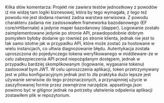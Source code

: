 Kilka słów komentarza:
Projekt nie zawiera testów jednostkowy z powodów iż nie widzę tam logiki biznesowej, która by tego wymagała, z tego też powodu nie jest dodana również żadna warstwa serwisowa.
Z powodu charakteru zadania nie zastosowałem frameworka bazodanowego (EF core/nHibernate) a jedynie maper bazodanowy (dapper).
Logowanie zostało zaimplementowane jedynie po stronie API, prawdopodobnie dobrym pomysłem byłoby dodanie go również po stronie klienta, jednak nie jest to tak samo istotne jak w przypadku API, które może zostać za hostowane w wielu instancjach, co ułtwia diagnozowanie błędu.
Autentykacja została uproszczona do pojedynczego tokena weryfikowanego w middleware-że w celu zabezpieczenia API przed niepożądanym dostępem, jednak w przypadku bardziej skomplikowanym (logowanie, wygasanie tokenu) zastosował bym JWT.
W celu uproszczenia aplikacji, token przetrzymywany jest w pliku konfiguracyjnym jednak jest to zła praktyka dużo lepsze jest używanie serwisów do tego przeznaczonych, a przynajmniej użycie w zaszyfrowanej formie przez zewnętrzne narzędzie.
appsetings.json powinno być w gitignor jednak na potrzeby ułatwienia odpalenia aplikacji zostawiłem plik w repozytorium.

